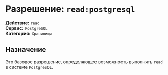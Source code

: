 # Разрешение: `read:postgresql`

**Действие:** `read`  
**Сервис:** `PostgreSQL`  
**Категория:** `Хранилища`

## Назначение
Это базовое разрешение, определяющее возможность выполнять `read` в системе `PostgreSQL`.
